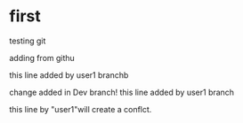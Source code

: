 # first

testing git

adding from githu

this line added by user1 branchb

change added in Dev branch!
this line added by user1 branch

this line by "user1"will create a conflct. 
